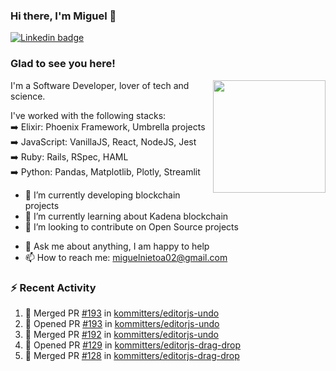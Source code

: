 ### Hi there, I'm Miguel 👋

<a href="https://linkedin.com/in/miguelnietoa/" target="_blank" rel="noopener noreferrer">
  <img src="https://img.shields.io/badge/-LinkedIn-0e76a8?style=flat-square&logo=Linkedin&logoColor=white" alt="Linkedin badge">
</a>
<!-- [![Website Badge](https://img.shields.io/badge/Website-3b5998?style=flat-square&logo=google-chrome&logoColor=white)](#notavailablenow#) 

<img src="https://i.imgur.com/tbrLrt5.gif" width=400 alt="Coding GIF" align="right"/>
-->


### Glad to see you here!
<a href="https://github.com/miguelnietoa"><img src="https://github-readme-stats-git-masterrstaa-rickstaa.vercel.app/api?username=miguelnietoa&show_icons=true&hide_border=true&count_private=true&include_all_commits=true&theme=tokyonight" height="180em" align="right"/></a>
I'm a Software Developer, lover of tech and science. 

I've worked with the following stacks:\
➡️ Elixir: Phoenix Framework, Umbrella projects\
➡️ JavaScript: VanillaJS, React, NodeJS, Jest\
➡️ Ruby: Rails, RSpec, HAML\
➡️ Python: Pandas, Matplotlib, Plotly, Streamlit

- 🔭 I’m currently developing blockchain projects
- 🌱 I’m currently learning about Kadena blockchain
- 👯 I’m looking to contribute on Open Source projects
<!-- 
- 😄 I just finished a Machine Learning course! 
- 🤔 I’m looking for help with ...
-->
- 💬 Ask me about anything, I am happy to help
- 📫 How to reach me: miguelnietoa02@gmail.com


### ⚡ Recent Activity

<!--START_SECTION:activity-->
1. 🎉 Merged PR [#193](https://github.com/kommitters/editorjs-undo/pull/193) in [kommitters/editorjs-undo](https://github.com/kommitters/editorjs-undo)
2. 💪 Opened PR [#193](https://github.com/kommitters/editorjs-undo/pull/193) in [kommitters/editorjs-undo](https://github.com/kommitters/editorjs-undo)
3. 🎉 Merged PR [#192](https://github.com/kommitters/editorjs-undo/pull/192) in [kommitters/editorjs-undo](https://github.com/kommitters/editorjs-undo)
4. 💪 Opened PR [#129](https://github.com/kommitters/editorjs-drag-drop/pull/129) in [kommitters/editorjs-drag-drop](https://github.com/kommitters/editorjs-drag-drop)
5. 🎉 Merged PR [#128](https://github.com/kommitters/editorjs-drag-drop/pull/128) in [kommitters/editorjs-drag-drop](https://github.com/kommitters/editorjs-drag-drop)
<!--END_SECTION:activity-->
